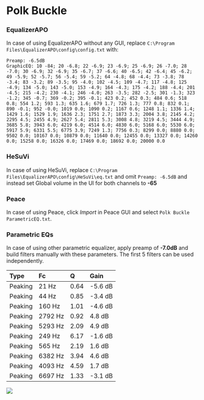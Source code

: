 # Polk Buckle

### EqualizerAPO
In case of using EqualizerAPO without any GUI, replace `C:\Program Files\EqualizerAPO\config\config.txt`
with:
```
Preamp: -6.5dB
GraphicEQ: 10 -84; 20 -6.8; 22 -6.9; 23 -6.9; 25 -6.9; 26 -7.0; 28 -7.0; 30 -6.9; 32 -6.9; 35 -6.7; 37 -6.6; 40 -6.5; 42 -6.4; 45 -6.2; 49 -5.9; 52 -5.7; 56 -5.4; 59 -5.2; 64 -4.8; 68 -4.4; 73 -3.8; 78 -3.4; 83 -3.2; 89 -3.5; 95 -4.0; 102 -4.5; 109 -4.7; 117 -4.8; 125 -4.9; 134 -5.0; 143 -5.0; 153 -4.9; 164 -4.3; 175 -4.2; 188 -4.4; 201 -4.5; 215 -4.2; 230 -4.1; 246 -4.0; 263 -3.5; 282 -2.5; 301 -1.3; 323 -1.2; 345 -0.7; 369 -0.2; 395 -0.1; 423 0.2; 452 0.3; 484 0.6; 518 0.8; 554 1.2; 593 1.3; 635 1.6; 679 1.7; 726 1.3; 777 0.8; 832 0.1; 890 -0.1; 952 -0.0; 1019 0.0; 1090 0.2; 1167 0.6; 1248 1.1; 1336 1.4; 1429 1.6; 1529 1.9; 1636 2.3; 1751 2.7; 1873 3.3; 2004 3.8; 2145 4.2; 2295 4.5; 2455 4.9; 2627 5.4; 2811 5.3; 3008 4.8; 3219 4.5; 3444 4.9; 3685 5.8; 3943 6.0; 4219 6.0; 4514 6.0; 4830 6.0; 5168 6.0; 5530 6.0; 5917 5.9; 6331 5.5; 6775 3.9; 7249 1.3; 7756 0.3; 8299 0.0; 8880 0.0; 9502 0.0; 10167 0.0; 10879 0.0; 11640 0.0; 12455 0.0; 13327 0.0; 14260 0.0; 15258 0.0; 16326 0.0; 17469 0.0; 18692 0.0; 20000 0.0
```

### HeSuVi
In case of using HeSuVi, replace `C:\Program Files\EqualizerAPO\config\HeSuVi\eq.txt` and omit `Preamp:
-6.5dB` and instead set Global volume in the UI for both channels to **-65**

### Peace
In case of using Peace, click *Import* in Peace GUI and select `Polk Buckle ParametricEQ.txt`.

### Parametric EQs
In case of using other parametric equalizer, apply preamp of **-7.0dB** and build filters manually with
these parameters. The first 5 filters can be used independently.

| Type    | Fc      |    Q | Gain    |
|:--------|:--------|:-----|:--------|
| Peaking | 21 Hz   | 0.64 | -5.6 dB |
| Peaking | 44 Hz   | 0.85 | -3.4 dB |
| Peaking | 160 Hz  | 1.01 | -4.6 dB |
| Peaking | 2792 Hz | 0.92 | 4.8 dB  |
| Peaking | 5293 Hz | 2.09 | 4.9 dB  |
| Peaking | 249 Hz  | 6.17 | -1.6 dB |
| Peaking | 565 Hz  | 2.19 | 1.6 dB  |
| Peaking | 6382 Hz | 3.94 | 4.6 dB  |
| Peaking | 4093 Hz | 4.59 | 1.7 dB  |
| Peaking | 6697 Hz | 1.33 | -3.1 dB |

![](https://raw.githubusercontent.com/jaakkopasanen/AutoEq/master/results/innerfidelity/sbaf-serious/Polk%20Buckle/Polk%20Buckle.png)